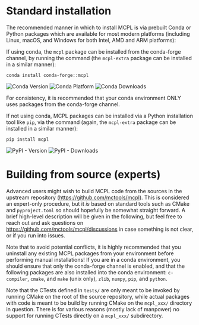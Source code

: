Standard installation
=====================

The recommended manner in which to install MCPL is via prebuilt Conda or Python
packages which are available for most modern platforms (including Linux, macOS,
and Windows for both Intel, AMD and ARM platforms):

If using conda, the `mcpl` package can be installed from the conda-forge
channel, by running the command (the `mcpl-extra` package can be installed in a
similar manner):

```
conda install conda-forge::mcpl
```

![Conda Version](https://img.shields.io/conda/v/conda-forge/mcpl)
![Conda Platform](https://img.shields.io/conda/pn/conda-forge/mcpl-core)
![Conda Downloads](https://img.shields.io/conda/dn/conda-forge/mcpl)

For consistency, it is recommended that your conda environment ONLY uses
packages from the conda-forge channel.

If not using conda, MCPL packages can be installed via a Python installation
tool like `pip`, via the command (again, the `mcpl-extra` package can be
installed in a similar manner):

```
pip install mcpl
```

![PyPI - Version](https://img.shields.io/pypi/v/mcpl)
![PyPI - Downloads](https://img.shields.io/pypi/dm/mcpl)



Building from source (experts)
==============================

Advanced users might wish to build MCPL code from the sources in the upstream
repository (https://github.com/mctools/mcpl). This is considered an
expert-only procedure, but it *is* based on standard tools such as CMake and
`pyproject.toml` so should hopefully be somewhat straight forward. A brief
high-level description will be given in the following, but feel free to reach
out and ask questions on https://github.com/mctools/mcpl/discussions in case
something is not clear, or if you run into issues.

Note that to avoid potential conflicts, it is highly recommended that you
uninstall any existing MCPL packages from your environment before performing
manual installations! If you are in a conda environment, you should ensure that
only the conda-forge channel is enabled, and that the following packages are
also installed into the conda environment: `c-compiler`, `cmake`, and `make`
(unix only), `zlib`, `numpy`, `pip`, and `python`.

Note that the CTests defined in `tests/` are only meant to be invoked by running
CMake on the root of the source repository, while actual packages with code is
meant to be build by running CMake on the `mcpl_xxx/` directory in
question. There is for various reasons (mostly lack of manpower) no support for
running CTests directly on a `mcpl_xxx/` subdirectory.
